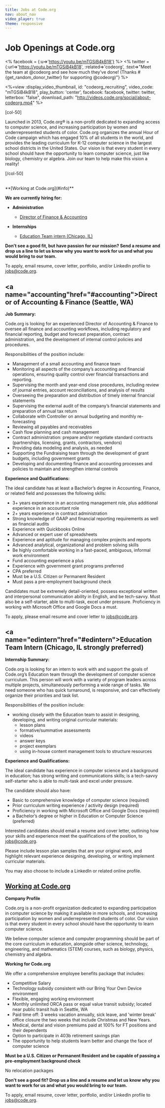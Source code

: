 ```yaml
---
title: Jobs at Code.org
nav: about_nav
video_player: true
theme: responsive
---
```


# Job Openings at Code.org

<div class="col-50" style="padding-right: 10px">

<% facebook = {:u=>'https://youtu.be/mTGSiB4kB18'} %>
<% twitter = {:url=>'https://youtu.be/mTGSiB4kB18', :related=>'codeorg', :text=>"Meet the team at @codeorg and see how much they’ve done! (Thanks #{get_random_donor_twitter} for supporting @codeorg)"} %>

<%=view :display_video_thumbnail, id: "codeorg_recruiting", video_code: "mTGSiB4kB18", play_button: 'center', facebook: facebook, twitter: twitter, letterbox: "false", download_path: "http://videos.code.org/social/about-codeorg.mp4" %>

</div>

[col-50]

Launched in 2013, Code.org&reg; is a non-profit dedicated to expanding access to computer science, and increasing participation by women and underrepresented students of color. Code.org organizes the annual Hour of Code campaign which has engaged 10% of all students in the world, and provides the leading curriculum for K-12 computer science in the largest school districts in the United States. Our vision is that every student in every school should have the opportunity to learn computer science, just like biology, chemistry or algebra. Join our team to help make this vision a reality!

[/col-50]

<br/>
**[Working at Code.org](#info)**

**We are currently hiring for:**

- **Administration**
	- [Director of Finance & Accounting](#accounting)
	
- **Internships**
	- [Education Team intern (Chicago, IL)](#edintern)

**Don't see a good fit, but have passion for our mission? Send a resume and drop us a line to let us know why you want to work for us and what you would bring to our team.**

To apply, email resume, cover letter, portfolio, and/or LinkedIn profile to <a href="mailto:jobs@code.org">jobs@code.org</a>.


## <a name="accounting"href="#accounting">Director of Accounting & Finance (Seattle, WA)</a>

**Job Summary:**

Code.org is looking for an experienced Director of Accounting & Finance to oversee all finance and accounting workflows, including regulatory and financial reporting, budget and forecast preparation, contract administration, and the development of internal control policies and procedures.

Responsibilities of the position include:

- Management of a small accounting and finance team 
- Monitoring all aspects of the company’s accounting and financial operations, ensuring quality control over financial transactions and reporting.
- Supervising the month and year-end close procedures, including review of journal entries, account reconciliations, and analysis of results
- Overseeing the preparation and distribution of timely internal financial statements
- Supervising the external audit of the company’s financial statements and preparation of annual tax return 
- Collaborate with Controller on annual budgeting and monthly re-forecasting
- Reviewing all payables and receivables 
- Cash flow planning and cash management
- Contract administration: prepare and/or negotiate standard contracts (partnerships, licensing, grants, contractors, vendors)
- Providing data modeling and analysis, as needed
- Supporting the Fundraising team through the development of grant budgets, including government grants
- Developing and documenting finance and accounting processes and policies to maintain and strengthen internal controls

**Experience and Qualifications:**

The ideal candidate has at least a Bachelor’s degree in Accounting, Finance, or related field and possesses the following skills:

- 3+ years experience in an accounting management role, plus additional experience in an accountant role
- 2+ years experience in contract administration  
- Strong knowledge of GAAP and financial reporting requirements as well as financial audits
- Experience with Quickbooks Online
- Advanced or expert user of spreadsheets
- Experience and aptitude for managing complex projects and reports 
- Advanced analytical, organizational and problem solving skills
- Be highly comfortable working in a fast-paced, ambiguous, informal work environment
- Fund accounting experience a plus
- Experience with government grant programs preferred
- CPA preferred
- Must be a U.S. Citizen or Permanent Resident
- Must pass a pre-employment background check

Candidates must be extremely detail-oriented, possess exceptional written and interpersonal communication ability in English, and be tech-savvy. Must also be a self-starter, able to multi-task, excel under pressure. Proficiency in working with Microsoft Office and Google Docs a must.

To apply, please email resume and cover letter to <a href="mailto:jobs@code.org">jobs@code.org</a>.

## <a name="edintern"href="#edintern">Education Team Intern (Chicago, IL strongly preferred)</a>

**Internship Summary:**

Code.org is looking for an intern to work with and support the goals of Code.org’s Education team through the development of computer science curriculum. This person will work with a variety of program leaders across multiple projects, simultaneously performing a wide range of tasks. We need someone who has quick turnaround, is responsive, and can effectively organize their priorities and task list.

Responsibilities of the position include: 

- working closely with the Education team to assist in designing, developing, and writing original curricular materials:
	- lesson plans
	- formative/summative assessments
	- videos
	- answer keys
	- project exemplars
	- using in-house content management tools to structure resources

**Experience and Qualifications:**

The ideal candidate has experience in computer science and a background in education; has strong writing and communications skills; is a tech-savvy self-starter who is able to multi-task and excel under pressure. 

The candidate should also have: 

- Basic to comprehensive knowledge of computer science (required) 
- Prior curriculum writing experience / activity design (required)
- Proficiency in working with Microsoft Office and Google Docs (required) 
- a Bachelor’s degree or higher in Education or Computer Science (preferred)

Interested candidates should email a resume and cover letter, outlining how your skills and experience meet the qualifications of the position, to <a href="mailto:jobs@code.org">jobs@code.org</a>.

Please include lesson plan samples that are your original work, and highlight relevant experience designing, developing, or writing implement curricular materials. 

You may also choose to include a LinkedIn or related online profile.



## <a name="info" href="#info">Working at Code.org</a>

**Company Profile**

Code.org is a non-profit organization dedicated to expanding participation in computer science by making it available in more schools, and increasing participation by women and underrepresented students of color. Our vision is that every student in every school should have the opportunity to learn computer science.

We believe computer science and computer programming should be part of the core curriculum in education, alongside other science, technology, engineering, and mathematics (STEM) courses, such as biology, physics, chemistry and algebra.

**Working for Code.org**

We offer a comprehensive employee benefits package that includes:

- Competitive Salary
- Technology subsidy consistent with our Bring Your Own Device environment 
- Flexible, engaging working environment
- Monthly unlimited ORCA pass or equal value transit subsidy; located near public transit hub in Seattle, WA
- Paid time off: 3 weeks vacation annually, sick leave, and 'winter break' office closure the two weeks that include Christmas and New Years.
- Medical, dental and vision premiums paid at 100% for FT positions and their dependents
- Option to participate in 403b retirement savings plan
- The opportunity to help students learn better and change the face of computer science


**Must be a U.S. Citizen or Permanent Resident and be capable of passing a pre-employment background check**

No relocation packages

**Don't see a good fit? Drop us a line and a resume and let us know why you want to work for us and what you would bring to our team.**

To apply, email resume, cover letter, portfolio, and/or LinkedIn profile to <a href="mailto:jobs@code.org">jobs@code.org</a>.
